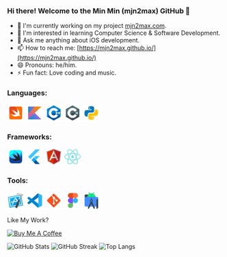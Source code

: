 ### Hi there! Welcome to the Min Min (mjn2max) GitHub 👋

- 🔭 I'm currently working on my project [mjn2max.com](https://mjn2max.com).
- 🌱 I'm interested in learning Computer Science & Software Development.
- 💬 Ask me anything about iOS development.
- 📫 How to reach me: [https://mjn2max.github.io/](https://mjn2max.github.io/)
- 😄 Pronouns: he/him.
- ⚡ Fun fact: Love coding and music.

### Languages:
<code><img width="8%" src="/icons/swift.svg"></code>
<code><img width="8%" src="/icons/kotlin.svg"></code>
<code><img width="8%" src="/icons/c++.svg"></code>
<code><img width="8%" src="/icons/c-sharp.svg"></code>
<code><img width="8%" src="/icons/python.svg"></code>

### Frameworks:
<code><img width="8%" src="/icons/swiftui.svg"></code>
<code><img width="8%" src="/icons/flutter.svg"></code>
<code><img width="8%" src="/icons/angularjs.svg"></code>
<code><img width="8%" src="/icons/react.svg"></code>

### Tools:
<code><img width="8%" src="/icons/xcode.svg"></code>
<code><img width="8%" src="/icons/visual-studio-code.svg"></code>
<code><img width="8%" src="/icons/git.svg"></code>
<code><img width="8%" src="/icons/figma.svg"></code>
<code><img width="8%" src="/icons/android-studio.svg"></code>

Like My Work?

<a href="https://www.buymeacoffee.com/mjn2max" target="_blank"><img width="218px" height="60px" src="https://cdn.buymeacoffee.com/buttons/v2/default-yellow.png" alt="Buy Me A Coffee"></a>

![GitHub Stats](https://github-readme-stats.vercel.app/api?username=mjn2max&show_icons=true&icon_color=FF0000&hide_rank=true&theme=swift)
![GitHub Streak](https://github-readme-streak-stats.herokuapp.com?user=mjn2max&background=F6F6F6&border=E4E2E2&ring=FF0000&fire=FF0000&currStreakNum=FF0000&sideNums=FF0000&currStreakLabel=FF0000&sideLabels=FF0000&dates=000000)
![Top Langs](https://github-readme-stats.vercel.app/api/top-langs/?username=mjn2max&layout=compact&theme=swift&langs_count=10)

<!--
**mjn2max/mjn2max** is a ✨ _special_ ✨ repository because its `README.md` (this file) appears on your GitHub profile.

Here are some ideas to get you started:

- 🔭 I’m currently working on ...
- 🌱 I’m currently learning ...
- 👯 I’m looking to collaborate on ...
- 🤔 I’m looking for help with ...
- 💬 Ask me about ...
- 📫 How to reach me: ...
- 😄 Pronouns: ...
- ⚡ Fun fact: ...
-->
